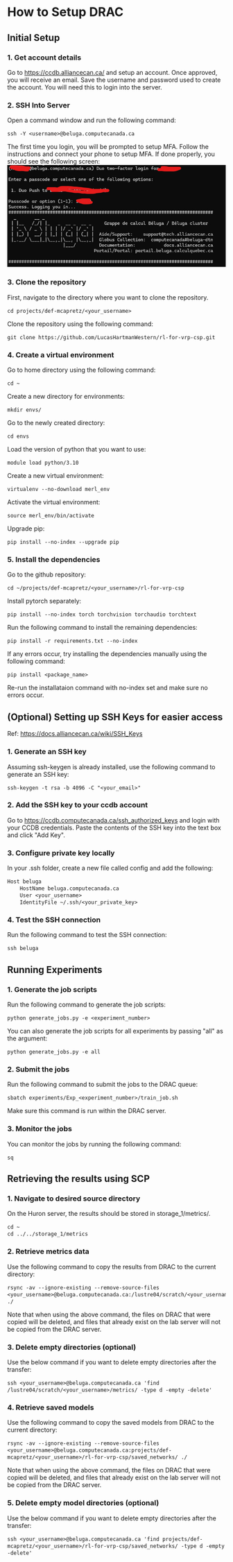 # How to Setup DRAC

## Initial Setup
### 1. Get account details
Go to https://ccdb.alliancecan.ca/ and setup an account. Once approved, you will receive an email.
Save the username and password used to create the account. You will need this to login into the server.

### 2. SSH Into Server
Open a command window and run the following command:
```
ssh -Y <username>@beluga.computecanada.ca
```

The first time you login, you will be prompted to setup MFA.
Follow the instructions and connect your phone to setup MFA.
If done properly, you should see the following screen:
![success_image](./images/success_drac_login.jpg)

### 3. Clone the repository
First, navigate to the directory where you want to clone the repository.

```
cd projects/def-mcapretz/<your_username>
```

Clone the repository using the following command:
```
git clone https://github.com/LucasHartmanWestern/rl-for-vrp-csp.git
```


### 4. Create a virtual environment
Go to home directory using the following command:
```
cd ~
```

Create a new directory for environments:
```
mkdir envs/
```

Go to the newly created directory:
```
cd envs
```

Load the version of python that you want to use:
```
module load python/3.10
```

Create a new virtual environment:
```
virtualenv --no-download merl_env
```

Activate the virtual environment:
```
source merl_env/bin/activate
```

Upgrade pip:
```
pip install --no-index --upgrade pip
```

### 5. Install the dependencies
Go to the github repository:
```
cd ~/projects/def-mcapretz/<your_username>/rl-for-vrp-csp
```

Install pytorch separately:
```
pip install --no-index torch torchvision torchaudio torchtext
```

Run the following command to install the remaining dependencies:
```
pip install -r requirements.txt --no-index
```
If any errors occur, try installing the dependencies manually using the following command:
```
pip install <package_name>
```

Re-run the installataion command with no-index set and make sure no errors occur.

## (Optional) Setting up SSH Keys for easier access
Ref: https://docs.alliancecan.ca/wiki/SSH_Keys

### 1. Generate an SSH key
Assuming ssh-keygen is already installed, use the following command to generate an SSH key:
```
ssh-keygen -t rsa -b 4096 -C "<your_email>"
```

### 2. Add the SSH key to your ccdb account
Go to https://ccdb.computecanada.ca/ssh_authorized_keys and login with your CCDB credentials.
Paste the contents of the SSH key into the text box and click "Add Key".

### 3. Configure private key locally
In your .ssh folder, create a new file called config and add the following:
```
Host beluga
    HostName beluga.computecanada.ca
    User <your_username>
    IdentityFile ~/.ssh/<your_private_key>
```

### 4. Test the SSH connection
Run the following command to test the SSH connection:
```
ssh beluga
```


## Running Experiments

### 1. Generate the job scripts
Run the following command to generate the job scripts:
```
python generate_jobs.py -e <experiment_number>
```
You can also generate the job scripts for all experiments by passing "all" as the argument:
```
python generate_jobs.py -e all
```

### 2. Submit the jobs
Run the following command to submit the jobs to the DRAC queue:
```
sbatch experiments/Exp_<experiment_number>/train_job.sh
```

Make sure this command is run within the DRAC server.

### 3. Monitor the jobs
You can monitor the jobs by running the following command:
```
sq
```

## Retrieving the results using SCP

### 1. Navigate to desired source directory
On the Huron server, the results should be stored in storage_1/metrics/.
```
cd ~
cd ../../storage_1/metrics
```

### 2. Retrieve metrics data
Use the following command to copy the results from DRAC to the current directory:
```
rsync -av --ignore-existing --remove-source-files <your_username>@beluga.computecanada.ca:/lustre04/scratch/<your_username>/metrics/ ./
```
Note that when using the above command, the files on DRAC that were copied will be deleted, and files that already exist on the lab server will not be copied from the DRAC server.

### 3. Delete empty directories (optional)
Use the below command if you want to delete empty directories after the transfer:
```
ssh <your_username>@beluga.computecanada.ca 'find /lustre04/scratch/<your_username>/metrics/ -type d -empty -delete'
```

### 4. Retrieve saved models
Use the following command to copy the saved models from DRAC to the current directory:
```
rsync -av --ignore-existing --remove-source-files <your_username>@beluga.computecanada.ca:projects/def-mcapretz/<your_username>/rl-for-vrp-csp/saved_networks/ ./
```
Note that when using the above command, the files on DRAC that were copied will be deleted, and files that already exist on the lab server will not be copied from the DRAC server.

### 5. Delete empty model directories (optional)
Use the below command if you want to delete empty directories after the transfer:
```
ssh <your_username>@beluga.computecanada.ca 'find projects/def-mcapretz/<your_username>/rl-for-vrp-csp/saved_networks/ -type d -empty -delete'